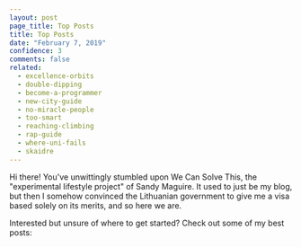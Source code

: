```yaml
---
layout: post
page_title: Top Posts
title: Top Posts
date: "February 7, 2019"
confidence: 3
comments: false
related:
  - excellence-orbits
  - double-dipping
  - become-a-programmer
  - new-city-guide
  - no-miracle-people
  - too-smart
  - reaching-climbing
  - rap-guide
  - where-uni-fails
  - skaidre
---
```


Hi there! You've unwittingly stumbled upon We Can Solve This, the "experimental
lifestyle project" of Sandy Maguire. It used to just be my blog, but then I
somehow convinced the Lithuanian government to give me a visa based solely on
its merits, and so here we are.

Interested but unsure of where to get started? Check out some of my best posts:


